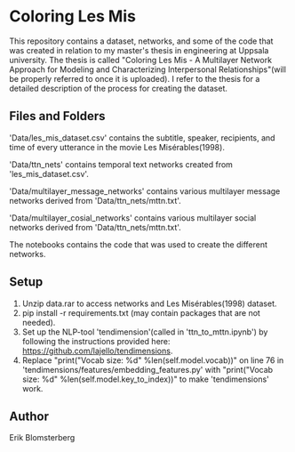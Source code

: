 # Coloring Les Mis
This repository contains a dataset, networks, and some of the code that was created in relation to my master's thesis in engineering at Uppsala university. The thesis is called "Coloring Les Mis - A Multilayer Network Approach for Modeling and Characterizing Interpersonal Relationships"(will be properly referred to once it is uploaded). I refer to the thesis for a detailed description of the process for creating the dataset.  

## Files and Folders
'Data/les_mis_dataset.csv' contains the subtitle, speaker, recipients, and time of every utterance in the movie Les Misérables(1998).

'Data/ttn_nets' contains temporal text networks created from 'les_mis_dataset.csv'.

'Data/multilayer_message_networks' contains various multilayer message networks derived from 'Data/ttn_nets/mttn.txt'.

'Data/multilayer_cosial_networks' contains various multilayer social networks derived from 'Data/ttn_nets/mttn.txt'.

The notebooks contains the code that was used to create the different networks.

## Setup
1. Unzip data.rar to access networks and Les Misérables(1998) dataset. 
2. pip install -r requirements.txt (may contain packages that are not needed).
3. Set up the NLP-tool 'tendimension'(called in 'ttn_to_mttn.ipynb') by following the instructions provided here: https://github.com/lajello/tendimensions.
4. Replace "print("Vocab size: %d" %len(self.model.vocab))" on line 76 in 'tendimensions/features/embedding_features.py' with "print("Vocab size: %d" %len(self.model.key_to_index))" to make 'tendimensions' work. 

## Author
Erik Blomsterberg
